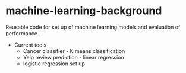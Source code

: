 # machine-learning-background
Reusable code for set up of machine learning models and evaluation of performance. 

- Current tools
  - Cancer classifier - K means classification
  - Yelp review prediction - linear regression
  - logistic regression set up 

